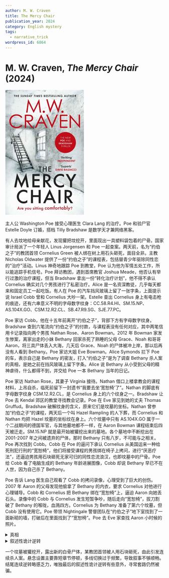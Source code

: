 ```yaml
---
author: M. W. Craven
title: The Mercy Chair
publication_year: 2024
category: English mystery
tags:
  - narrative_trick
wordpress_id: 6864
---
```


# M. W. Craven, <i>The Mercy Chair</i> (2024)

<img src=images/2024_cover.jpg width=250/>

主人公 Washington Poe 接受心理医生 Clara Lang 的治疗。Poe 和验尸官 Estelle Doyle 订婚，搭档 Tilly Bradshaw 是数学天才兼网络黑客。

有人去坟地给母亲献花，发现獾把坟挖开，里面现出一具塑料袋包着的尸骨。国家审计局派了一个年轻人 Linus Jorgensen 和 Poe 一起查案。两天前，名为“约伯之子”的教团首领 Cornelius Green 被人绑在树上用石头砸死，面目全非。主教 Nicholas Oldwater 提供了一份“约伯之子”的课程表，包括替青少年驱除同性恋的“治疗”活动。Linus 神奇地跟踪 Poe 到教堂，Poe 认为他为军情五处工作，所以能追踪手机信号。Poe 拜访教团，遇到首席教官 Joshua Meade，他否认有举行过激的治疗课程，但当 Bradshaw 拿出一份“转化治疗计划”，他不得不承认 Cornelius 确实对几个男孩进行了私密治疗。Alice 是一名资深教徒，几乎每天都来和固定员工一起吃饭。有人在 Poe 的汽车挡风玻璃上留了一张字条，上面提示说 Israel Cobb 曾和 Cornelius 大吵一架。Estelle 查出 Cornelius 身上有电击枪的痕迹，还有六串意义不明的字母数字纹身：CC.58.R4.HI、SM.15.NP、AS.104X.GO、CSM.12.R2.CL、SB.47.R9.SG、SJE.77.PC。

Poe 家访 Cobb，他在十五年前离开“约伯之子”，背部下方有字母数字纹身。Bradshaw 查到六笔流向“约伯之子”的付款，与课程表没有任何对应，其中两笔信用卡记录指向两个男孩 Nathan Rose、Aaron Bowman。2012 年 Bowman 家发生惨案，离家出走的小妹 Bethany 回家杀死了熟睡的父母 Grace、Noah 和哥哥 Aaron，将三具尸体丢入大海，几天后 Grace、Noah 的尸体被冲上岸，那以后再没有人看到 Bethany。Poe 家访大姐 Eve Bowman。Alice Symonds 拦下 Poe 的车，表示自己是 Bethany 的密友，打入“约伯之子”是为了调查 Bethany 杀人案的真相，是她之前在挡风玻璃上留下字条。Alice 说 Bethany 从小受到父母的精神虐待，什么都得不到，并交给 Poe 一本 Bethany 当年的日记。

Poe 家访 Nathan Rose，其妻子 Virginia 接待。Nathan 借口上楼拿教会的课程材料，上吊自杀，临死前留下一封遗书“我要去坐‘宽恕椅’了”。Nathan 的脚底有字母数字纹身 CSM.12.R2.CL，是 Cornelius 身上的六个纹身之一。Bradshaw 让 Poe 去 Kendal 郊区的教堂寻找教会记录。Poe 在 Eve 家见到她的丈夫 Thomas Gruffud。Bradshaw 破解纹身的含义，原来它们是坟墓的坐标。Nathan 曾参加“约伯之子”的课程，两天后一个叫 Hazel Rampling 的人下葬，而 Cornelius 和 Nathan 均把 Hazel 坟墓的坐标纹在身上。六个坟墓中只有 AS.104X.GO 属于一个二战期间的德国军官，与其他墓地都不一样，在 Aaron Bowman 课程结束后四天被迁走。SM.15.NP 就是最开始被獾挖出来的墓地。各个墓地中不断挖出在 2001-2007 年之间被遗弃的尸体，那时 Bethany 只有八岁，不可能与之相关。Poe 再次找到 Cobb。Cobb 在 Poe 的逼问下承认 Cornelius 从美国运来一种给死刑犯行刑的“宽恕椅”，他们将接受课程的男孩绑在椅子上拷问，进行“厌恶疗法”，还逼迫男孩用石块砸死无家可归的同性恋流浪汉，也即坟墓中的尸骨。Poe 给 Cobb 看了电脑生成的 Bethany 年龄进展图像，Cobb 却说 Bethany 早已不在人世，因为自己杀了 Bethany。

Poe 告诉 Lang 医生自己观看了 Cobb 的拷问录像，心理受到了巨大的创伤。2007 年 Aaron 的父母发现他偷拿了 Bethany 的内衣，要求 Cornelius 对他进行心理辅导。Cobb 和 Cornelius 把 Bethany 绑在“宽恕椅”上，逼迫 Aaron 向她丢石头。录像中的 Cobb 与 Cornelius 发生短暂争吵，随后走向“宽恕椅”，拔刀割破了 Bethany 的喉咙，血溅四方。Cornelius 为 Bethany 准备了第六个坟墓，但 Cobb 没有使用它。Poe 带领 Nightingale 警督团队在“约伯之子”地下室找到了一面新砌的墙，打破后在里面找到了“宽恕椅”。Poe 去 Eve 家查找 Aaron 小时候的照片。

<details><summary>真相</summary>
Bethany 是 Grace 与 Cobb 的私生子，所以受到父母的精神虐待。Eve 偷偷将 Grace 的内衣藏在 Aaron 的房间。Cobb 为了保护 Bethany 的性命，把刀尖缩回，假装划破 Bethany 的喉咙，但其实只是划破表层。Bethany 杀死了 Noah、Grace 报仇，但没有杀死 Aaron。Thomas 的真实身份是 Aaron，Eve 与自己的弟弟乱伦结婚。Eve 试图杀死 Poe，Bethany 现身将 Eve、Aaron (Thomas)、Poe 电晕捆绑，杀死 Eve、Aaron 后又试图杀死 Poe。Cobb 在看守所自杀。Linus 推荐军情五处将 Bradshaw 调走。
</details>

<details><summary>叙述性诡计逆转</summary>
Lang = Bethany，她有双重人格，Poe 与她的对话发生在精神病院，目的是为了让她的两种人格交汇，恢复神智。
</details>

一个坟墓被獾挖开，露出新的白骨尸体，某教团首领被人用石块砸死，由此引发连续杀人案。悬念设置主要靠短章节停顿，多线切换过于频繁，导致叙事不够顺畅。结尾连续逆转略感乏力，唯独最后的叙述性诡计逆转有些意外，寻常套路仍然被骗。